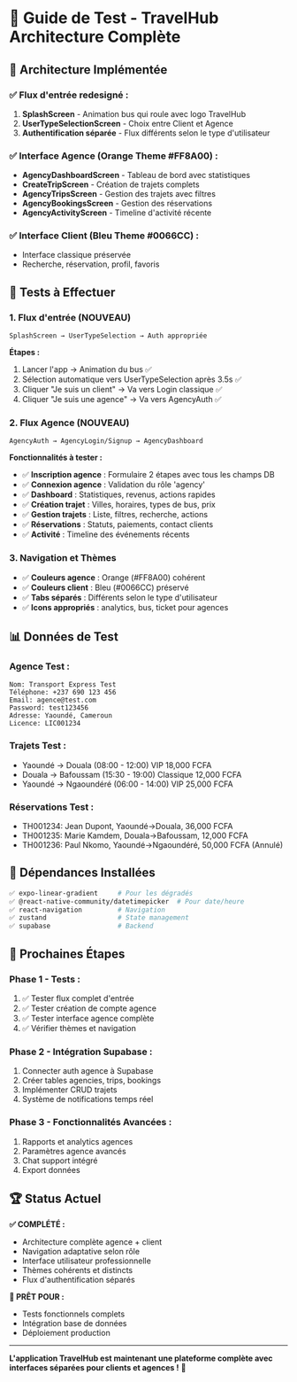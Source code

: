 # 🧪 Guide de Test - TravelHub Architecture Complète

## 📱 Architecture Implémentée

### ✅ **Flux d'entrée redesigné :**
1. **SplashScreen** - Animation bus qui roule avec logo TravelHub
2. **UserTypeSelectionScreen** - Choix entre Client et Agence
3. **Authentification séparée** - Flux différents selon le type d'utilisateur

### ✅ **Interface Agence (Orange Theme #FF8A00) :**
- **AgencyDashboardScreen** - Tableau de bord avec statistiques
- **CreateTripScreen** - Création de trajets complets
- **AgencyTripsScreen** - Gestion des trajets avec filtres
- **AgencyBookingsScreen** - Gestion des réservations
- **AgencyActivityScreen** - Timeline d'activité récente

### ✅ **Interface Client (Bleu Theme #0066CC) :**
- Interface classique préservée
- Recherche, réservation, profil, favoris

## 🚀 **Tests à Effectuer**

### **1. Flux d'entrée (NOUVEAU)**
```
SplashScreen → UserTypeSelection → Auth appropriée
```

**Étapes :**
1. Lancer l'app → Animation du bus ✅
2. Sélection automatique vers UserTypeSelection après 3.5s ✅
3. Cliquer "Je suis un client" → Va vers Login classique ✅
4. Cliquer "Je suis une agence" → Va vers AgencyAuth ✅

### **2. Flux Agence (NOUVEAU)**
```
AgencyAuth → AgencyLogin/Signup → AgencyDashboard
```

**Fonctionnalités à tester :**
- ✅ **Inscription agence** : Formulaire 2 étapes avec tous les champs DB
- ✅ **Connexion agence** : Validation du rôle 'agency'
- ✅ **Dashboard** : Statistiques, revenus, actions rapides
- ✅ **Création trajet** : Villes, horaires, types de bus, prix
- ✅ **Gestion trajets** : Liste, filtres, recherche, actions
- ✅ **Réservations** : Statuts, paiements, contact clients
- ✅ **Activité** : Timeline des événements récents

### **3. Navigation et Thèmes**
- ✅ **Couleurs agence** : Orange (#FF8A00) cohérent
- ✅ **Couleurs client** : Bleu (#0066CC) préservé
- ✅ **Tabs séparés** : Différents selon le type d'utilisateur
- ✅ **Icons appropriés** : analytics, bus, ticket pour agences

## 📊 **Données de Test**

### **Agence Test :**
```
Nom: Transport Express Test
Téléphone: +237 690 123 456
Email: agence@test.com
Password: test123456
Adresse: Yaoundé, Cameroun
Licence: LIC001234
```

### **Trajets Test :**
- Yaoundé → Douala (08:00 - 12:00) VIP 18,000 FCFA
- Douala → Bafoussam (15:30 - 19:00) Classique 12,000 FCFA
- Yaoundé → Ngaoundéré (06:00 - 14:00) VIP 25,000 FCFA

### **Réservations Test :**
- TH001234: Jean Dupont, Yaoundé→Douala, 36,000 FCFA
- TH001235: Marie Kamdem, Douala→Bafoussam, 12,000 FCFA
- TH001236: Paul Nkomo, Yaoundé→Ngaoundéré, 50,000 FCFA (Annulé)

## 🔧 **Dépendances Installées**

```bash
✅ expo-linear-gradient     # Pour les dégradés
✅ @react-native-community/datetimepicker  # Pour date/heure
✅ react-navigation         # Navigation
✅ zustand                  # State management
✅ supabase                 # Backend
```

## 🎯 **Prochaines Étapes**

### **Phase 1 - Tests :**
1. ✅ Tester flux complet d'entrée
2. ✅ Tester création de compte agence
3. ✅ Tester interface agence complète
4. ✅ Vérifier thèmes et navigation

### **Phase 2 - Intégration Supabase :**
1. Connecter auth agence à Supabase
2. Créer tables agencies, trips, bookings
3. Implémenter CRUD trajets
4. Système de notifications temps réel

### **Phase 3 - Fonctionnalités Avancées :**
1. Rapports et analytics agences
2. Paramètres agence avancés
3. Chat support intégré
4. Export données

## 🏆 **Status Actuel**

**✅ COMPLÉTÉ :**
- Architecture complète agence + client
- Navigation adaptative selon rôle
- Interface utilisateur professionnelle
- Thèmes cohérents et distincts
- Flux d'authentification séparés

**🚀 PRÊT POUR :**
- Tests fonctionnels complets
- Intégration base de données
- Déploiement production

---

**L'application TravelHub est maintenant une plateforme complète avec interfaces séparées pour clients et agences !** 🎉
